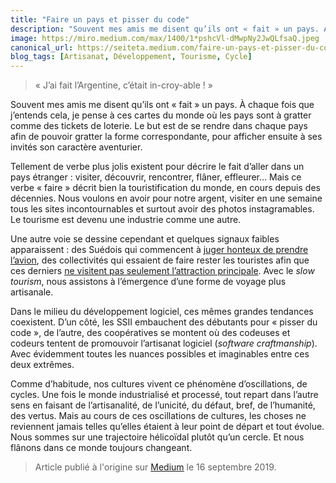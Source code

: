 ```yaml
---
title: "Faire un pays et pisser du code"
description: "Souvent mes amis me disent qu’ils ont « fait » un pays. À chaque fois que j’entends cela, je pense à ces cartes du monde où les pays sont à gratter comme des tickets de loterie."
image: https://miro.medium.com/max/1400/1*pshcVl-dMwpNy2JwQLfsaQ.jpeg
canonical_url: https://seiteta.medium.com/faire-un-pays-et-pisser-du-code-fc7ec913319c
blog_tags: [Artisanat, Développement, Tourisme, Cycle]
---
```


> « J’ai fait l’Argentine, c’était in-croy-able ! »

Souvent mes amis me disent qu’ils ont « fait » un pays. À chaque fois que j’entends cela, je pense à ces cartes du monde où les pays sont à gratter comme des tickets de loterie. Le but est de se rendre dans chaque pays afin de pouvoir gratter la forme correspondante, pour afficher ensuite à ses invités son caractère aventurier.

Tellement de verbe plus jolis existent pour décrire le fait d’aller dans un pays étranger : visiter, découvrir, rencontrer, flâner, effleurer… Mais ce verbe « faire » décrit bien la touristification du monde, en cours depuis des décennies. Nous voulons en avoir pour notre argent, visiter en une semaine tous les sites incontournables et surtout avoir des photos instagramables. Le tourisme est devenu une industrie comme une autre.

Une autre voie se dessine cependant et quelques signaux faibles apparaissent : des Suédois qui commencent à [juger honteux de prendre l’avion](https://www.lemonde.fr/planete/article/2019/04/02/climat-la-honte-de-voler-gagne-du-terrain-chez-les-suedois_5444664_3244.html), des collectivités qui essaient de faire rester les touristes afin que ces derniers [ne visitent pas seulement l’attraction principale](https://lelephant-larevue.fr/thematiques/inventer-une-autre-maniere-detre-touristes/). Avec le *slow tourism*, nous assistons à l’émergence d’une forme de voyage plus artisanale.

Dans le milieu du développement logiciel, ces mêmes grandes tendances coexistent. D’un côté, les SSII embauchent des débutants pour « pisser du code », de l’autre, des coopératives se montent où des codeuses et codeurs tentent de promouvoir l’artisanat logiciel (*software craftmanship*). Avec évidemment toutes les nuances possibles et imaginables entre ces deux extrêmes.

Comme d’habitude, nos cultures vivent ce phénomène d’oscillations, de cycles. Une fois le monde industrialisé et processé, tout repart dans l’autre sens en faisant de l’artisanalité, de l’unicité, du défaut, bref, de l’humanité, des vertus. Mais au cours de ces oscillations de cultures, les choses ne reviennent jamais telles qu’elles étaient à leur point de départ et tout évolue. Nous sommes sur une trajectoire hélicoïdal plutôt qu’un cercle. Et nous flânons dans ce monde toujours changeant.

> Article publié à l'origine sur [Medium](https://seiteta.medium.com/faire-un-pays-et-pisser-du-code-fc7ec913319c) le 16 septembre 2019.
